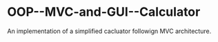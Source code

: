 # OOP--MVC-and-GUI--Calculator

An implementation of a simplified cacluator followign MVC architecture.
